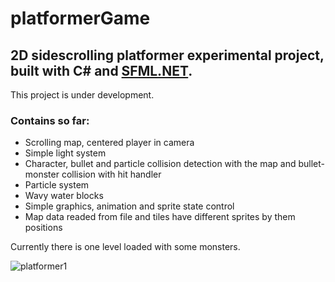 platformerGame
=========

## 2D sidescrolling platformer experimental project, built with C# and [SFML.NET](https://www.sfml-dev.org/download/sfml.net/).

This project is under development.

### Contains so far:
*   Scrolling map, centered player in camera
*   Simple light system
*   Character, bullet and particle collision detection with the map and bullet-monster collision with hit handler
*   Particle system
*   Wavy water blocks
*   Simple graphics, animation and sprite state control
*   Map data readed from file and tiles have different sprites by them positions

Currently there is one level loaded with some monsters.

![platformer1](https://user-images.githubusercontent.com/23726291/32418121-49bc8faa-c264-11e7-87e5-f8026541107d.gif)
